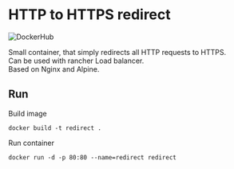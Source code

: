 # HTTP to HTTPS redirect

![DockerHub](https://img.shields.io/badge/dockerhub-schieberegister%2Fhttp--to--https-blue?logo=docker)

Small container, that simply redirects all HTTP requests to HTTPS.  
Can be used with rancher Load balancer.  
Based on Nginx and Alpine.  

## Run

Build image

    docker build -t redirect .
      
Run container

    docker run -d -p 80:80 --name=redirect redirect
